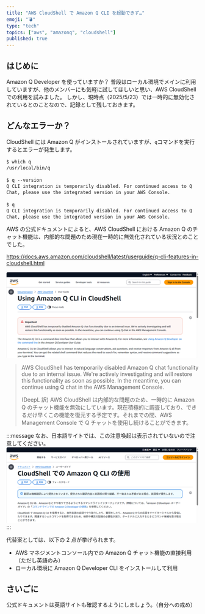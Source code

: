 ```yaml
---
title: "AWS CloudShell で Amazon Q CLI を起動できず…"
emoji: "💣"
type: "tech"
topics: ["aws", "amazonq", "cloudshell"]
published: true
---
```


## はじめに

Amazon Q Developer を使っていますか？
普段はローカル環境でメインに利用していますが、他のメンバーにも気軽に試してほしいと思い、AWS CloudShell での利用を試みました。
しかし、現時点（2025/5/23）では一時的に無効化されているとのことなので、記録として残しておきます。

## どんなエラーか？

CloudShell には Amazon Q がインストールされていますが、`q`コマンドを実行するとエラーが発生します。

```shell
$ which q
/usr/local/bin/q

$ q --version
Q CLI integration is temporarily disabled. For continued access to Q Chat, please use the integrated version in your AWS Console.

$ q
Q CLI integration is temporarily disabled. For continued access to Q Chat, please use the integrated version in your AWS Console.
```

AWS の公式ドキュメントによると、AWS CloudShell における Amazon Q のチャット機能は、内部的な問題のため現在一時的に無効化されている状況とのことでした。

https://docs.aws.amazon.com/cloudshell/latest/userguide/q-cli-features-in-cloudshell.html

![](/images/20250523-amazonq-with-cloudshell/2025-05-23-09-50-30.png)

> AWS CloudShell has temporarily disabled Amazon Q chat functionality due to an internal issue. We're actively investigating and will restore this functionality as soon as possible. In the meantime, you can continue using Q chat in the AWS Management Console.
>
> (DeepL 訳)
> AWS CloudShell は内部的な問題のため、一時的に Amazon Q のチャット機能を無効にしています。現在積極的に調査しており、できるだけ早くこの機能を復元する予定です。それまでの間、AWS Management Console で Q チャットを使用し続けることができます。

:::message
なお、日本語サイトでは、この注意喚起は表示されていないので注意してください。
![](/images/20250523-amazonq-with-cloudshell/2025-05-23-09-51-16.png)
:::

代替案としては、以下の 2 点が挙げられます。

-   AWS マネジメントコンソール内での Amazon Q チャット機能の直接利用（ただし英語のみ）
-   ローカル環境に Amazon Q Developer CLI をインストールして利用

## さいごに

公式ドキュメントは英語サイトも確認するようにしましょう。（自分への戒め）
